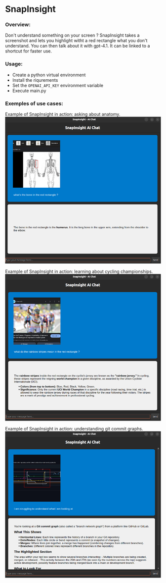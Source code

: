 # SnapInsight

### Overview:

Don't understand something on your screen ? SnapInsight takes a screenshot and lets you highlight witht a red rectangle what you don't understand. You can then talk about it with gpt-4.1. It can be linked to a shortcut for faster use.

### Usage:

- Create a python virtual environment
- Install the riqurements
- Set the ``OPENAI_API_KEY`` environment variable
- Execute main.py

### Exemples of use cases:

Example of SnapInsight in action: asking about anatomy.
![Screenshot of SnapInsight showing a skeletal diagram with the humerus highlighted](figures/Screenshot1.png)

Example of SnapInsight in action: learning about cycling championships.
![Screenshot of SnapInsight showing a git commit graph with branch merges highlighted](figures/Screenshot2.png)

Example of SnapInsight in action: understanding git commit graphs.
![Screenshot of SnapInsight showing a cycling jersey with rainbow stripes highlighted](figures/Screenshot3.png)
